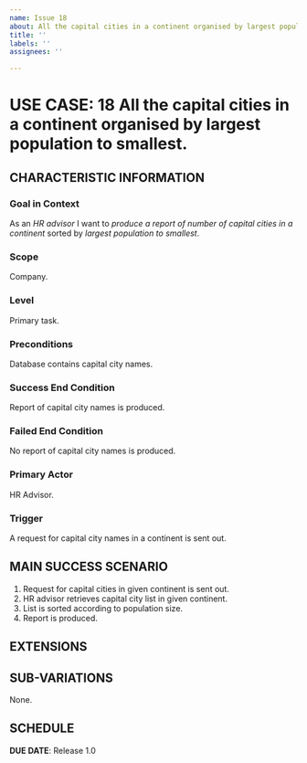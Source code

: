 ```yaml
---
name: Issue 18
about: All the capital cities in a continent organised by largest population to smallest.
title: ''
labels: ''
assignees: ''

---
```


# USE CASE: 18 All the capital cities in a continent organised by largest population to smallest.
## CHARACTERISTIC INFORMATION

### Goal in Context

As an *HR advisor* I want to *produce a report of number of capital cities in a continent* sorted by *largest population to smallest*.

### Scope

Company.

### Level

Primary task.

### Preconditions

Database contains capital city names.

### Success End Condition

Report of capital city names is produced.

### Failed End Condition

No report of capital city names is produced.

### Primary Actor

HR Advisor.

### Trigger

A request for capital city names in a continent is sent out.

## MAIN SUCCESS SCENARIO

1. Request for capital cities in given continent is sent out.
2. HR advisor retrieves capital city list in given continent.
3. List is sorted according to population size.
4. Report is produced.

## EXTENSIONS

## SUB-VARIATIONS

None.

## SCHEDULE

**DUE DATE**: Release 1.0
